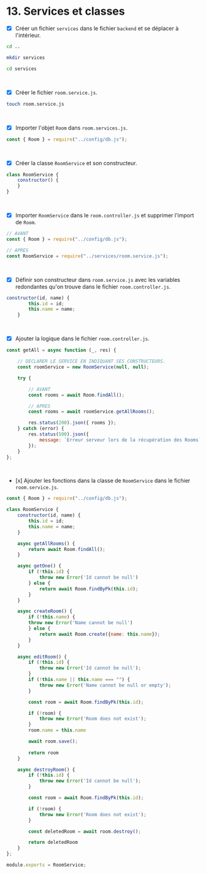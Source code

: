 # 13. Services et classes

- [x] Créer un fichier `services` dans le fichier `backend` et se déplacer à l'intérieur.

```bash
cd ..
```
```bash
mkdir services
```
```bash
cd services
```

<br>

- [x] Créer le fichier `room.service.js`.
```bash
touch room.service.js
```

<br>

- [x] Importer l'objet `Room` dans `room.services.js`.
```javascript
const { Room } = require("../config/db.js");
```

<br>

- [x] Créer la classe `RoomService` et son constructeur.
```javascript
class RoomService {
    constructor() {
    }
}
```

<br>

- [x] Importer `RoomService` dans le `room.controller.js` et supprimer l'import de `Room`.
```javascript
// AVANT
const { Room } = require("../config/db.js");
```
```javascript
// APRES
const RoomService = require("../services/room.service.js");
```

<br>

- [x] Définir son constructeur dans `room.service.js` avec les variables redondantes qu'on trouve dans le fichier `room.controller.js`.
```javascript
constructor(id, name) {
        this.id = id;
        this.name = name;
    }
```

<br>

- [x] Ajouter la logique dans le fichier `room.controller.js`.

```javascript
const getAll = async function (_, res) {

    // DECLARER LE SERVICE EN INDIQUANT SES CONSTRUCTEURS.
    const roomService = new RoomService(null, null);

    try {

        // AVANT
        const rooms = await Room.findAll();

        // APRES
        const rooms = await roomService.getAllRooms();

        res.status(200).json({ rooms });
    } catch (error) {
        res.status(500).json({
            message: `Erreur serveur lors de la récupération des Rooms`,
        });
    }
};
```

<br>

- [x] Ajouter les fonctions dans la classe de `RoomService` dans le fichier `room.service.js`.

```javascript
const { Room } = require("../config/db.js");

class RoomService {
    constructor(id, name) {
        this.id = id;
        this.name = name;
    }

    async getAllRooms() {
        return await Room.findAll();
    }

    async getOne() {
        if (!this.id) {
            throw new Error('Id cannot be null')
        } else {
            return await Room.findByPk(this.id);
        }
    }

    async createRoom() {
        if (!this.name) {
        throw new Error('Name cannot be null')
        } else {
            return await Room.create({name: this.name});
        }
    }

    async editRoom() {
        if (!this.id) {
            throw new Error('Id cannot be null');
        }
        if (!this.name || this.name === "") {
            throw new Error('Name cannot be null or empty');
        }

        const room = await Room.findByPk(this.id);

        if (!room) {
            throw new Error('Room does not exist');
        }
        room.name = this.name

        await room.save();
        
        return room
    }

    async destroyRoom() {
        if (!this.id) {
            throw new Error('Id cannot be null');
        }

        const room = await Room.findByPk(this.id);

        if (!room) {
            throw new Error('Room does not exist');
        }

        const deletedRoom = await room.destroy();

        return deletedRoom
    }
};

module.exports = RoomService;
```

